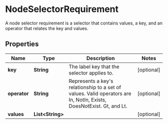 

# NodeSelectorRequirement

A node selector requirement is a selector that contains values, a key, and an operator that relates the key and values.
## Properties

Name | Type | Description | Notes
------------ | ------------- | ------------- | -------------
**key** | **String** | The label key that the selector applies to. |  [optional]
**operator** | **String** | Represents a key&#39;s relationship to a set of values. Valid operators are In, NotIn, Exists, DoesNotExist. Gt, and Lt. |  [optional]
**values** | **List&lt;String&gt;** |  |  [optional]



